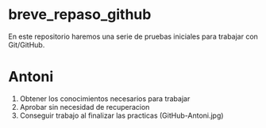 # breve_repaso_github
En este repositorio haremos una serie de pruebas iniciales para trabajar con Git/GitHub.
# Antoni
1. Obtener los conocimientos necesarios para trabajar
2. Aprobar sin necesidad de recuperacion
3. Conseguir trabajo al finalizar las practicas
(GitHub-Antoni.jpg)